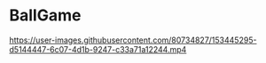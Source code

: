 # BallGame


https://user-images.githubusercontent.com/80734827/153445295-d5144447-6c07-4d1b-9247-c33a71a12244.mp4

